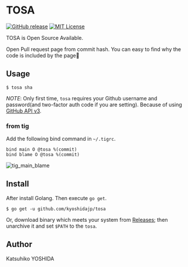 # TOSA

[![GitHub release](https://img.shields.io/github/release/kyoshidajp/tosa.svg?style=flat-square)][release]
[![MIT License](http://img.shields.io/badge/license-MIT-blue.svg?style=flat-square)][license]

[release]: https://github.com/kyoshidajp/tosa/releases
[license]: https://github.com/kyoshidajp/tosa/blob/master/LICENSE

TOSA is Open Source Available.

Open Pull request page from commit hash. You can easy to find why the code is included by the page:mag_right:

## Usage

```
$ tosa sha
```

*NOTE*: Only first time, `tosa` requires your Github username and password(and two-factor auth code if you are setting). Because of using [GitHub API v3](https://developer.github.com/v3/).

### from tig

Add the following bind command in `~/.tigrc`.

```
bind main O @tosa %(commit)
bind blame O @tosa %(commit)
```

![tig_main_blame](https://user-images.githubusercontent.com/3317191/34467237-ac5e76f4-ef2e-11e7-889d-6d28bf03b04d.gif)

## Install

After install Golang. Then execute `go get`.

```
$ go get -u github.com/kyoshidajp/tosa
```

Or, download binary which meets your system from [Releases](release); then unarchive it and set `$PATH` to the `tosa`.

## Author

Katsuhiko YOSHIDA
